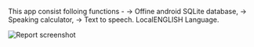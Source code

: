 This app consist folloing functions - 
-> Offine android SQLite database, 
-> Speaking calculator, 
-> Text to speech. LocalENGLISH Language.

![Report screenshot](https://github.com/liveHarshit/Spider/download_resize_jpg.jpeg)
